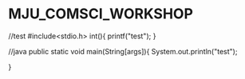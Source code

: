 # MJU_COMSCI_WORKSHOP
//test
#include<stdio.h>
  int(){
    printf("test");
  }
  
  //java 
  public static void main(String[args]){
  System.out.println("test");
  
  }
